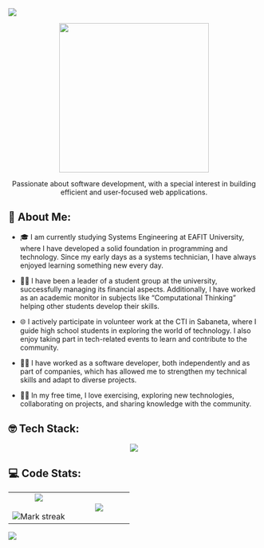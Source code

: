 <img src="https://user-images.githubusercontent.com/73097560/115834477-dbab4500-a447-11eb-908a-139a6edaec5c.gif">
<p align = "center"><img src = "https://i.imgur.com/WshELl3.png" width = "300px"/></p>
<p align = "center">Passionate about software development, with a special interest in building efficient and user-focused web applications.</p>

## 🤠 About Me:
- 🎓 I am currently studying Systems Engineering at EAFIT University, where I have developed a solid foundation in programming and technology. Since my early days as a systems technician, I have always enjoyed learning something new every day.

- 🧑‍🏫 I have been a leader of a student group at the university, successfully managing its financial aspects. Additionally, I have worked as an academic monitor in subjects like “Computational Thinking” helping other students develop their skills.

- 🌐 I actively participate in volunteer work at the CTI in Sabaneta, where I guide high school students in exploring the world of technology. I also enjoy taking part in tech-related events to learn and contribute to the community.

- 👨‍💻 I have worked as a software developer, both independently and as part of companies, which has allowed me to strengthen my technical skills and adapt to diverse projects.

- 🏋️‍♂️ In my free time, I love exercising, exploring new technologies, collaborating on projects, and sharing knowledge with the community.







## 🤓 Tech Stack:
<p align="center">
  <a href="https://skillicons.dev">
    <img src="https://skillicons.dev/icons?i=git,python,js,php,html,css,django,laravel,postgresql,mysql,java,arduino,cpp,github,azure,gcp,docker,tailwind" />
  </a>
</p>

## 💻 Code Stats:
<p align="center">
  <table align="center">
    <tr border="none">
      <td width="50%" align="center">
        <img align="center" src="https://github-readme-stats.vercel.app/api?username=kristianrpo&theme=dark&show_icons=true&count_private=true" />
        <br></br>
        <img alt="Mark streak" src="https://github-readme-streak-stats.herokuapp.com/?user=kristianrpo&theme=dark&hide_border=false" /> 
      </td>
      <td width="50%" align="center">
        <img  align="center"  src="https://github-readme-stats.anuraghazra1.vercel.app/api/top-langs/?username=kristianrpo&theme=dark&hide_border=false&no-bg=true&no-frame=true&langs_count=10"/>
      </td>
    </tr>
  </table>
</p>

<img src="https://user-images.githubusercontent.com/73097560/115834477-dbab4500-a447-11eb-908a-139a6edaec5c.gif">

